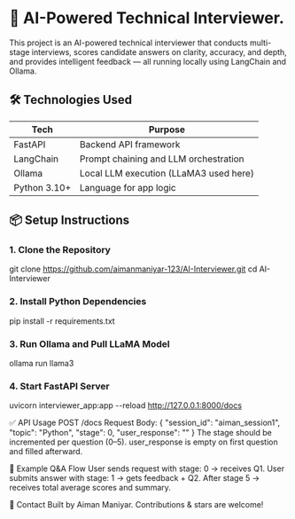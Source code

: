 # 🧠 AI-Powered Technical Interviewer.

This project is an AI-powered technical interviewer that conducts multi-stage interviews, scores candidate answers on clarity, accuracy, and depth, and provides intelligent feedback — all running locally using LangChain and Ollama.


## 🛠️ Technologies Used

| Tech            | Purpose                                   |
|-----------------|-------------------------------------------|
| FastAPI         | Backend API framework                     |
| LangChain       | Prompt chaining and LLM orchestration     |
| Ollama          | Local LLM execution (LLaMA3 used here)    |
| Python 3.10+    | Language for app logic                    |


## 📦 Setup Instructions

### 1. Clone the Repository
git clone https://github.com/aimanmaniyar-123/AI-Interviewer.git
cd AI-Interviewer

### 2. Install Python Dependencies
pip install -r requirements.txt
### 3. Run Ollama and Pull LLaMA Model
ollama run llama3
### 4. Start FastAPI Server
uvicorn interviewer_app:app --reload
http://127.0.0.1:8000/docs

✅ API Usage
POST /docs
Request Body:
{
  "session_id": "aiman_session1",
  "topic": "Python",
  "stage": 0,
  "user_response": ""
}
The stage should be incremented per question (0–5).
user_response is empty on first question and filled afterward.

🧩 Example Q&A Flow
User sends request with stage: 0 → receives Q1.
User submits answer with stage: 1 → gets feedback + Q2.
After stage 5 → receives total average scores and summary.

🤝 Contact
Built by Aiman Maniyar.
Contributions & stars are welcome!

